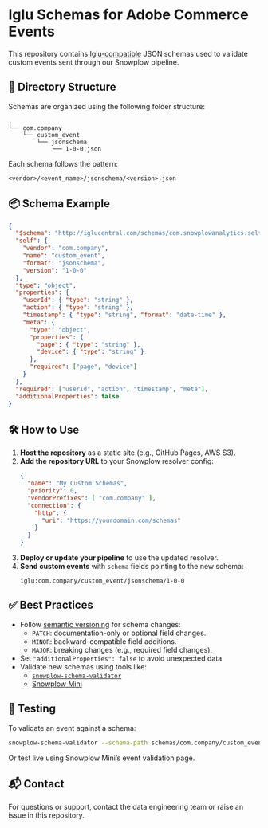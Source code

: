 
# Iglu Schemas for Adobe Commerce Events

This repository contains [Iglu-compatible](https://docs.snowplow.io/docs/pipeline-components/iglu/) JSON schemas used to validate custom events sent through our Snowplow pipeline.

## 📁 Directory Structure

Schemas are organized using the following folder structure:

```
.
└── com.company
    └── custom_event
        └── jsonschema
            └── 1-0-0.json
```

Each schema follows the pattern:
```
<vendor>/<event_name>/jsonschema/<version>.json
```

## 📦 Schema Example

```json
{
  "$schema": "http://iglucentral.com/schemas/com.snowplowanalytics.self-desc/schema/jsonschema/1-0-0#",
  "self": {
    "vendor": "com.company",
    "name": "custom_event",
    "format": "jsonschema",
    "version": "1-0-0"
  },
  "type": "object",
  "properties": {
    "userId": { "type": "string" },
    "action": { "type": "string" },
    "timestamp": { "type": "string", "format": "date-time" },
    "meta": {
      "type": "object",
      "properties": {
        "page": { "type": "string" },
        "device": { "type": "string" }
      },
      "required": ["page", "device"]
    }
  },
  "required": ["userId", "action", "timestamp", "meta"],
  "additionalProperties": false
}
```

## 🛠 How to Use

1. **Host the repository** as a static site (e.g., GitHub Pages, AWS S3).
2. **Add the repository URL** to your Snowplow resolver config:
   ```json
   {
     "name": "My Custom Schemas",
     "priority": 0,
     "vendorPrefixes": [ "com.company" ],
     "connection": {
       "http": {
         "uri": "https://yourdomain.com/schemas"
       }
     }
   }
   ```
3. **Deploy or update your pipeline** to use the updated resolver.
4. **Send custom events** with `schema` fields pointing to the new schema:
   ```
   iglu:com.company/custom_event/jsonschema/1-0-0
   ```

## ✅ Best Practices

- Follow [semantic versioning](https://semver.org/) for schema changes:
  - `PATCH`: documentation-only or optional field changes.
  - `MINOR`: backward-compatible field additions.
  - `MAJOR`: breaking changes (e.g., required field changes).
- Set `"additionalProperties": false` to avoid unexpected data.
- Validate new schemas using tools like:
  - [`snowplow-schema-validator`](https://github.com/snowplow-incubator/snowplow-schema-validator)
  - [Snowplow Mini](https://docs.snowplow.io/docs/collecting-data/collecting-from-own-applications/snowplow-mini/)

## 🧪 Testing

To validate an event against a schema:

```bash
snowplow-schema-validator --schema-path schemas/com.company/custom_event/jsonschema/1-0-0.json --json-path event.json
```

Or test live using Snowplow Mini’s event validation page.

## 📬 Contact

For questions or support, contact the data engineering team or raise an issue in this repository.

```
